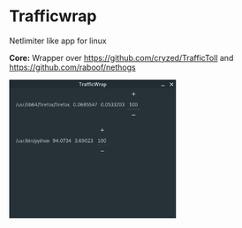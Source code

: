 # Trafficwrap

Netlimiter like app for linux 

**Core:** Wrapper over https://github.com/cryzed/TrafficToll and https://github.com/raboof/nethogs


<img src="./tw.png" width="60%" height="60%">

